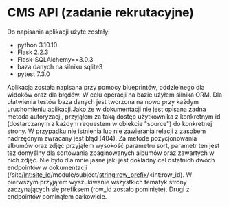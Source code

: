 # CMS API (zadanie rekrutacyjne) 

Do napisania aplikacji użyte zostały:
  - python 3.10.10
  - Flask 2.2.3
  - Flask-SQLAlchemy==3.0.3
  - baza danych na silniku sqlite3
  - pytest 7.3.0
 
Aplikacja została napisana przy pomocy blueprintów, oddzielnego dla widoków oraz dla błędów. W celu operacji na bazie użyłem silnika ORM. Dla ułatwienia testów baza danych jest tworzona na nowo przy każdym uruchomieniu aplikacji.Jako że w dokumentacji nie jest opisana żadna metoda autoryzacji, przyjąłem za taką dostęp użytkownika z konkretnym id (dostarczanym z każdym requestem w obiekcie "source") do konkretnej strony. W przypadku nie istnienia lub nie zawierania relacji z zasobem nadrzędnym zwracany jest błąd (404). Za metode pozycjonowania albumów oraz zdjęć przyjąłem wysokość parametru sort, parametr ten jest też domyślny dla sortowania zpaginowanych albumów oraz zawartych w nich zdjęć. Nie było dla mnie jasne jaki jest dokładny cel ostatnich dwóch endpointów w dokumentacji (/site/<int:site_id>/module/subject/<string:row_prefix>/<int:row_id). W pierwszym przyjąłem wyszukiwanie wszystkich tematyk strony zaczynających się prefiksem (row_id zostało pominięte).
Drugi z endpointów pominąłem całkowicie.
